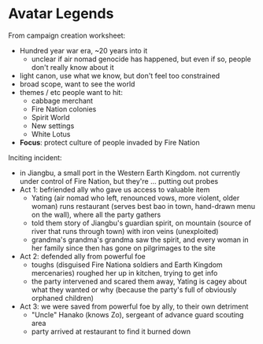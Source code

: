 # Avatar Legends

From campaign creation worksheet:

- Hundred year war era, ~20 years into it
    - unclear if air nomad genocide has happened, but even if so, people don't really know about it
- light canon, use what we know, but don't feel too constrained
- broad scope, want to see the world
- themes / etc people want to hit:
    - cabbage merchant
    - Fire Nation colonies
    - Spirit World
    - New settings
    - White Lotus
- **Focus**: protect culture of people invaded by Fire Nation

Inciting incident:

- in Jiangbu, a small port in the Western Earth Kingdom. not currently
  under control of Fire Nation, but they're ... putting out probes
- Act 1: befriended ally who gave us access to valuable item
    - Yating (air nomad who left, renounced vows, more violent, older woman) runs restaurant (serves best bao in town, hand-drawn menu on the wall), where all the party gathers
    - told them story of Jiangbu's guardian spirit, on mountain (source of river that runs through town) with iron veins (unexploited)
    - grandma's grandma's grandma saw the spirit, and every woman in her family since then has gone on pilgrimages to the site
- Act 2: defended ally from powerful foe
    - toughs (disguised Fire Nationa soldiers and Earth Kingdom mercenaries) roughed her up in kitchen, trying to get info
    - the party intervened and scared them away, Yating is cagey about what they wanted or why (because the party's full of obviously orphaned children)
- Act 3: we were saved from powerful foe by ally, to their own detriment
    - "Uncle" Hanako (knows Zo), sergeant of advance guard scouting area
    - party arrived at restaurant to find it burned down
